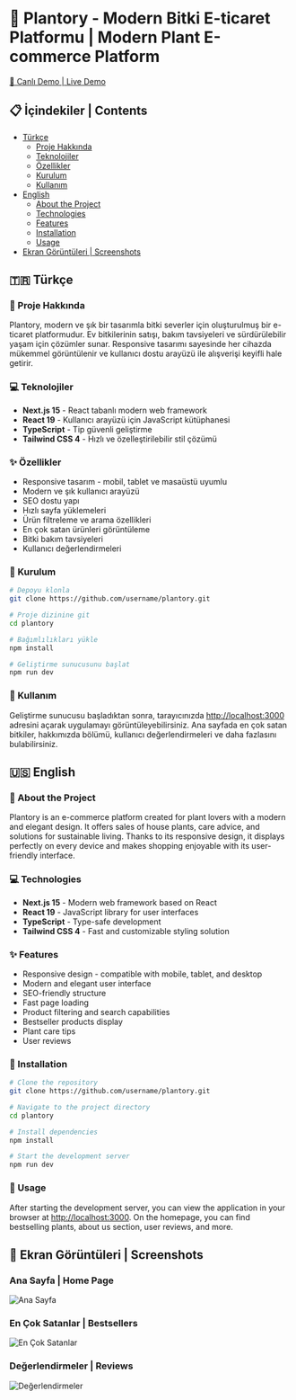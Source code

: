 # 🌿 Plantory - Modern Bitki E-ticaret Platformu | Modern Plant E-commerce Platform

[🔗 Canlı Demo | Live Demo](#)

## 📋 İçindekiler | Contents

- [Türkçe](#tr)
  - [Proje Hakkında](#proje-hakkında)
  - [Teknolojiler](#teknolojiler)
  - [Özellikler](#özellikler)
  - [Kurulum](#kurulum)
  - [Kullanım](#kullanım)
- [English](#en)
  - [About the Project](#about-the-project)
  - [Technologies](#technologies)
  - [Features](#features)
  - [Installation](#installation)
  - [Usage](#usage)
- [Ekran Görüntüleri | Screenshots](#screenshots)

<h2 id="tr">🇹🇷 Türkçe</h2>

<h3 id="proje-hakkında">🌱 Proje Hakkında</h3>

Plantory, modern ve şık bir tasarımla bitki severler için oluşturulmuş bir e-ticaret platformudur. Ev bitkilerinin satışı, bakım tavsiyeleri ve sürdürülebilir yaşam için çözümler sunar. Responsive tasarımı sayesinde her cihazda mükemmel görüntülenir ve kullanıcı dostu arayüzü ile alışverişi keyifli hale getirir.

<h3 id="teknolojiler">💻 Teknolojiler</h3>

- **Next.js 15** - React tabanlı modern web framework
- **React 19** - Kullanıcı arayüzü için JavaScript kütüphanesi
- **TypeScript** - Tip güvenli geliştirme
- **Tailwind CSS 4** - Hızlı ve özelleştirilebilir stil çözümü

<h3 id="özellikler">✨ Özellikler</h3>

- Responsive tasarım - mobil, tablet ve masaüstü uyumlu
- Modern ve şık kullanıcı arayüzü
- SEO dostu yapı
- Hızlı sayfa yüklemeleri
- Ürün filtreleme ve arama özellikleri
- En çok satan ürünleri görüntüleme
- Bitki bakım tavsiyeleri
- Kullanıcı değerlendirmeleri

<h3 id="kurulum">🔧 Kurulum</h3>

```bash
# Depoyu klonla
git clone https://github.com/username/plantory.git

# Proje dizinine git
cd plantory

# Bağımlılıkları yükle
npm install

# Geliştirme sunucusunu başlat
npm run dev
```

<h3 id="kullanım">📘 Kullanım</h3>

Geliştirme sunucusu başladıktan sonra, tarayıcınızda [http://localhost:3000](http://localhost:3000) adresini açarak uygulamayı görüntüleyebilirsiniz. Ana sayfada en çok satan bitkiler, hakkımızda bölümü, kullanıcı değerlendirmeleri ve daha fazlasını bulabilirsiniz.

<h2 id="en">🇺🇸 English</h2>

<h3 id="about-the-project">🌱 About the Project</h3>

Plantory is an e-commerce platform created for plant lovers with a modern and elegant design. It offers sales of house plants, care advice, and solutions for sustainable living. Thanks to its responsive design, it displays perfectly on every device and makes shopping enjoyable with its user-friendly interface.

<h3 id="technologies">💻 Technologies</h3>

- **Next.js 15** - Modern web framework based on React
- **React 19** - JavaScript library for user interfaces
- **TypeScript** - Type-safe development
- **Tailwind CSS 4** - Fast and customizable styling solution

<h3 id="features">✨ Features</h3>

- Responsive design - compatible with mobile, tablet, and desktop
- Modern and elegant user interface
- SEO-friendly structure
- Fast page loading
- Product filtering and search capabilities
- Bestseller products display
- Plant care tips
- User reviews

<h3 id="installation">🔧 Installation</h3>

```bash
# Clone the repository
git clone https://github.com/username/plantory.git

# Navigate to the project directory
cd plantory

# Install dependencies
npm install

# Start the development server
npm run dev
```

<h3 id="usage">📘 Usage</h3>

After starting the development server, you can view the application in your browser at [http://localhost:3000](http://localhost:3000). On the homepage, you can find bestselling plants, about us section, user reviews, and more.

<h2 id="screenshots">📸 Ekran Görüntüleri | Screenshots</h2>

### Ana Sayfa | Home Page

![Ana Sayfa](/public/photos/header.webp)

### En Çok Satanlar | Bestsellers

![En Çok Satanlar](/public/photos/header.webp)

### Değerlendirmeler | Reviews

![Değerlendirmeler](/public/photos/woman.webp)
